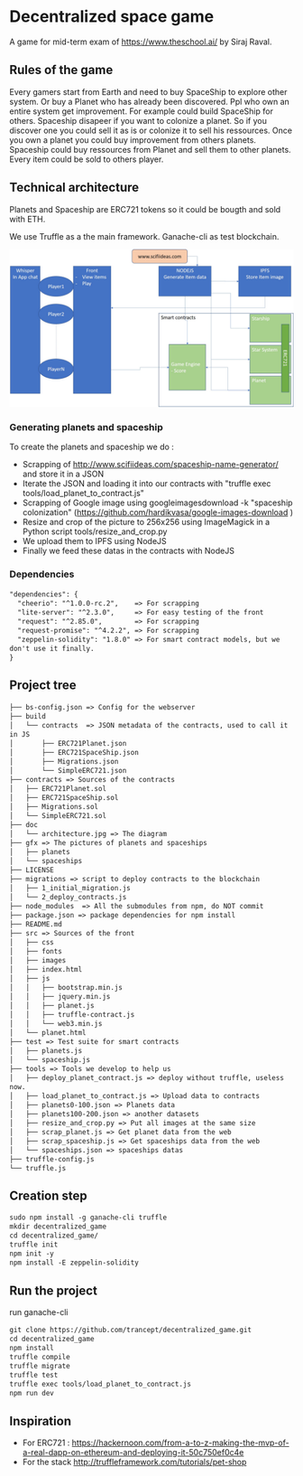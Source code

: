 # Decentralized space game

A game for mid-term exam of https://www.theschool.ai/ by Siraj Raval.

## Rules of the game

Every gamers start from Earth and need to buy SpaceShip to explore other system.
Or buy a Planet who has already been discovered.
Ppl who own an entire system get improvement. For example could build SpaceShip for others.
Spaceship disapeer if you want to colonize a planet. So if you discover one you could sell it as is or colonize it to sell his ressources.
Once you own a planet you could buy improvement from others planets.
Spaceship could buy ressources from Planet and sell them to other planets.
Every item could be sold to others player.

## Technical architecture

Planets and Spaceship are ERC721 tokens so it could be bougth and sold with ETH.

We use Truffle as a the main framework. Ganache-cli as test blockchain.

![Architecture](./doc/architecture.jpg)


### Generating planets and spaceship

To create the planets and spaceship we do :
- Scrapping of http://www.scifiideas.com/spaceship-name-generator/ and store it in a JSON
- Iterate the JSON and loading it into our contracts with "truffle exec tools/load_planet_to_contract.js"
- Scrapping of Google image using googleimagesdownload -k "spaceship colonization" (https://github.com/hardikvasa/google-images-download )
- Resize and crop of the picture to 256x256 using ImageMagick in a Python script tools/resize_and_crop.py
- We upload them to IPFS using NodeJS
- Finally we feed these datas in the contracts with NodeJS

### Dependencies

```
"dependencies": {
  "cheerio": "^1.0.0-rc.2",    => For scrapping
  "lite-server": "^2.3.0",     => For easy testing of the front
  "request": "^2.85.0",        => For scrapping
  "request-promise": "^4.2.2", => For scrapping
  "zeppelin-solidity": "1.8.0" => For smart contract models, but we don't use it finally.
}
```

## Project tree

```
├── bs-config.json => Config for the webserver
├── build
│   └── contracts  => JSON metadata of the contracts, used to call it in JS
│       ├── ERC721Planet.json
│       ├── ERC721SpaceShip.json
│       ├── Migrations.json
│       └── SimpleERC721.json
├── contracts => Sources of the contracts
│   ├── ERC721Planet.sol
│   ├── ERC721SpaceShip.sol
│   ├── Migrations.sol
│   └── SimpleERC721.sol
├── doc
│   └── architecture.jpg => The diagram
├── gfx => The pictures of planets and spaceships
│   ├── planets
│   └── spaceships
├── LICENSE
├── migrations => script to deploy contracts to the blockchain
│   ├── 1_initial_migration.js
│   └── 2_deploy_contracts.js
├── node_modules  => All the submodules from npm, do NOT commit
├── package.json => package dependencies for npm install
├── README.md
├── src => Sources of the front
│   ├── css
│   ├── fonts
│   ├── images
│   ├── index.html
│   ├── js
│   │   ├── bootstrap.min.js
│   │   ├── jquery.min.js
│   │   ├── planet.js
│   │   ├── truffle-contract.js
│   │   └── web3.min.js
│   └── planet.html
├── test => Test suite for smart contracts
│   ├── planets.js
│   └── spaceship.js
├── tools => Tools we develop to help us
│   ├── deploy_planet_contract.js => deploy without truffle, useless now.
│   ├── load_planet_to_contract.js => Upload data to contracts
│   ├── planets0-100.json => Planets data
│   ├── planets100-200.json => another datasets
│   ├── resize_and_crop.py => Put all images at the same size
│   ├── scrap_planet.js => Get planet data from the web
│   ├── scrap_spaceship.js => Get spaceships data from the web
│   └── spaceships.json => spaceships datas
├── truffle-config.js
└── truffle.js
```

## Creation step

```
sudo npm install -g ganache-cli truffle
mkdir decentralized_game
cd decentralized_game/
truffle init
npm init -y
npm install -E zeppelin-solidity
```

## Run the project

run ganache-cli
```
git clone https://github.com/trancept/decentralized_game.git
cd decentralized_game
npm install
truffle compile
truffle migrate
truffle test
truffle exec tools/load_planet_to_contract.js
npm run dev
```

## Inspiration

- For ERC721 : https://hackernoon.com/from-a-to-z-making-the-mvp-of-a-real-dapp-on-ethereum-and-deploying-it-50c750ef0c4e
- For the stack http://truffleframework.com/tutorials/pet-shop
